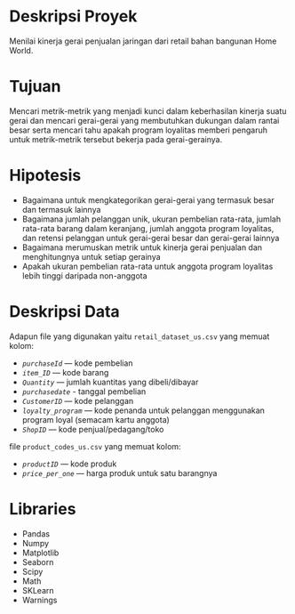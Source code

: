 # Deskripsi Proyek

Menilai kinerja gerai penjualan jaringan dari retail bahan bangunan Home World.

# Tujuan

Mencari metrik-metrik yang menjadi kunci dalam keberhasilan kinerja suatu gerai dan mencari gerai-gerai yang membutuhkan dukungan dalam rantai besar serta mencari tahu apakah program loyalitas memberi pengaruh untuk metrik-metrik tersebut bekerja pada gerai-gerainya.

# Hipotesis

- Bagaimana untuk mengkategorikan gerai-gerai yang termasuk besar dan termasuk lainnya
- Bagaimana jumlah pelanggan unik, ukuran pembelian rata-rata, jumlah rata-rata barang dalam keranjang, jumlah anggota program loyalitas, dan retensi pelanggan untuk gerai-gerai besar dan gerai-gerai lainnya
- Bagaimana merumuskan metrik untuk kinerja gerai penjualan dan menghitungnya untuk setiap gerainya
- Apakah ukuran pembelian rata-rata untuk anggota program loyalitas lebih tinggi daripada non-anggota

# Deskripsi Data

Adapun file yang digunakan yaitu `retail_dataset_us.csv` yang memuat kolom:

- *`purchaseId`* — kode pembelian
- *`item_ID`* — kode barang
- *`Quantity`* — jumlah kuantitas yang dibeli/dibayar
- *`purchasedate`* - tanggal pembelian
- *`CustomerID`* — kode pelanggan
- *`loyalty_program`* — kode penanda untuk pelanggan menggunakan program loyal (semacam kartu anggota)
- *`ShopID`* — kode penjual/pedagang/toko

file `product_codes_us.csv` yang memuat kolom:

- *`productID`* — kode produk
- *`price_per_one`* — harga produk untuk satu barangnya

# Libraries

- Pandas
- Numpy
- Matplotlib
- Seaborn
- Scipy
- Math
- SKLearn
- Warnings
